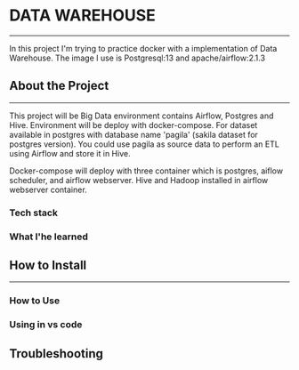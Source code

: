 # DATA WAREHOUSE    
---

In this project I'm trying to practice docker with a implementation of Data Warehouse. The image I use is Postgresql:13 and apache/airflow:2.1.3

## About the Project
---

This project will be Big Data environment contains Airflow, Postgres and Hive. Environment will be deploy with docker-compose. For dataset available in postgres with database name 'pagila' (sakila dataset for postgres version). You could use pagila as source data to perform an ETL using Airflow and store it in Hive.

Docker-compose will deploy with three container which is postgres, aiflow scheduler, and airflow webserver. Hive and Hadoop installed in airflow webserver container.  

### Tech stack

### What I'he learned

## How to Install
---

### How to Use

### Using in vs code


## Troubleshooting

